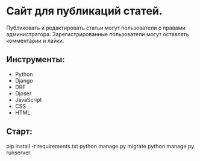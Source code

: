 # Сайт для публикаций статей.
Публиковать и редактировать статьи могут пользователи с правами администратора. Зарегистрированные 
пользователи могут оставлять комментарии и лайки.

## Инструменты:
* Python
* Django
* DRF
* Djoser
* JavaScript
* CSS
* HTML

## Старт:

pip install -r requirements.txt
python manage.py migrate
python manage.py runserver

